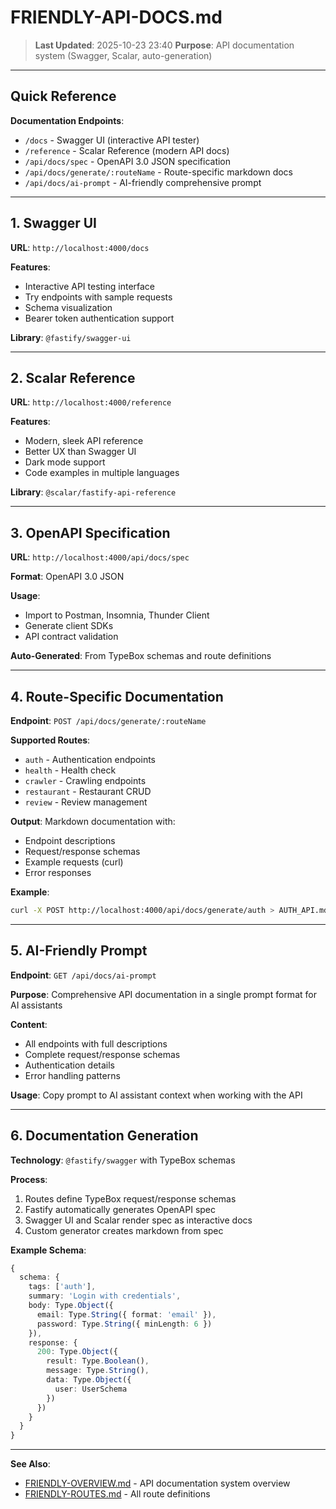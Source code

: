 # FRIENDLY-API-DOCS.md

> **Last Updated**: 2025-10-23 23:40
> **Purpose**: API documentation system (Swagger, Scalar, auto-generation)

---

## Quick Reference

**Documentation Endpoints**:
- `/docs` - Swagger UI (interactive API tester)
- `/reference` - Scalar Reference (modern API docs)
- `/api/docs/spec` - OpenAPI 3.0 JSON specification
- `/api/docs/generate/:routeName` - Route-specific markdown docs
- `/api/docs/ai-prompt` - AI-friendly comprehensive prompt

---

## 1. Swagger UI

**URL**: `http://localhost:4000/docs`

**Features**:
- Interactive API testing interface
- Try endpoints with sample requests
- Schema visualization
- Bearer token authentication support

**Library**: `@fastify/swagger-ui`

---

## 2. Scalar Reference

**URL**: `http://localhost:4000/reference`

**Features**:
- Modern, sleek API reference
- Better UX than Swagger UI
- Dark mode support
- Code examples in multiple languages

**Library**: `@scalar/fastify-api-reference`

---

## 3. OpenAPI Specification

**URL**: `http://localhost:4000/api/docs/spec`

**Format**: OpenAPI 3.0 JSON

**Usage**:
- Import to Postman, Insomnia, Thunder Client
- Generate client SDKs
- API contract validation

**Auto-Generated**: From TypeBox schemas and route definitions

---

## 4. Route-Specific Documentation

**Endpoint**: `POST /api/docs/generate/:routeName`

**Supported Routes**:
- `auth` - Authentication endpoints
- `health` - Health check
- `crawler` - Crawling endpoints
- `restaurant` - Restaurant CRUD
- `review` - Review management

**Output**: Markdown documentation with:
- Endpoint descriptions
- Request/response schemas
- Example requests (curl)
- Error responses

**Example**:
```bash
curl -X POST http://localhost:4000/api/docs/generate/auth > AUTH_API.md
```

---

## 5. AI-Friendly Prompt

**Endpoint**: `GET /api/docs/ai-prompt`

**Purpose**: Comprehensive API documentation in a single prompt format for AI assistants

**Content**:
- All endpoints with full descriptions
- Complete request/response schemas
- Authentication details
- Error handling patterns

**Usage**: Copy prompt to AI assistant context when working with the API

---

## 6. Documentation Generation

**Technology**: `@fastify/swagger` with TypeBox schemas

**Process**:
1. Routes define TypeBox request/response schemas
2. Fastify automatically generates OpenAPI spec
3. Swagger UI and Scalar render spec as interactive docs
4. Custom generator creates markdown from spec

**Example Schema**:
```typescript
{
  schema: {
    tags: ['auth'],
    summary: 'Login with credentials',
    body: Type.Object({
      email: Type.String({ format: 'email' }),
      password: Type.String({ minLength: 6 })
    }),
    response: {
      200: Type.Object({
        result: Type.Boolean(),
        message: Type.String(),
        data: Type.Object({
          user: UserSchema
        })
      })
    }
  }
}
```

---

**See Also**:
- [FRIENDLY-OVERVIEW.md](./FRIENDLY-OVERVIEW.md) - API documentation system overview
- [FRIENDLY-ROUTES.md](./FRIENDLY-ROUTES.md) - All route definitions
